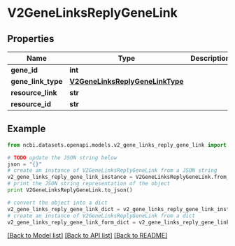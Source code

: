 # V2GeneLinksReplyGeneLink


## Properties

Name | Type | Description | Notes
------------ | ------------- | ------------- | -------------
**gene_id** | **int** |  | [optional] 
**gene_link_type** | [**V2GeneLinksReplyGeneLinkType**](V2GeneLinksReplyGeneLinkType.md) |  | [optional] 
**resource_link** | **str** |  | [optional] 
**resource_id** | **str** |  | [optional] 

## Example

```python
from ncbi.datasets.openapi.models.v2_gene_links_reply_gene_link import V2GeneLinksReplyGeneLink

# TODO update the JSON string below
json = "{}"
# create an instance of V2GeneLinksReplyGeneLink from a JSON string
v2_gene_links_reply_gene_link_instance = V2GeneLinksReplyGeneLink.from_json(json)
# print the JSON string representation of the object
print V2GeneLinksReplyGeneLink.to_json()

# convert the object into a dict
v2_gene_links_reply_gene_link_dict = v2_gene_links_reply_gene_link_instance.to_dict()
# create an instance of V2GeneLinksReplyGeneLink from a dict
v2_gene_links_reply_gene_link_form_dict = v2_gene_links_reply_gene_link.from_dict(v2_gene_links_reply_gene_link_dict)
```
[[Back to Model list]](../README.md#documentation-for-models) [[Back to API list]](../README.md#documentation-for-api-endpoints) [[Back to README]](../README.md)


